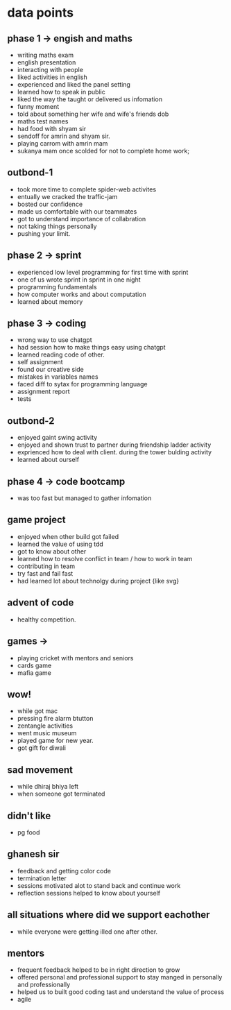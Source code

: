 # data points

## phase 1 -> engish and maths

- writing maths exam
- english presentation
- interacting with people
- liked activities in english
- experienced and liked the panel setting
- learned how to speak in public
- liked the way the taught or delivered us infomation
- funny moment
- told about something her wife and wife's friends dob
- maths test names
- had food with shyam sir
- sendoff for amrin and shyam sir.
- playing carrom with amrin mam
- sukanya mam once scolded for not to complete home work;

## outbond-1

- took more time to complete spider-web activites
- entually we cracked the traffic-jam
- bosted our confidence
- made us comfortable with our teammates
- got to understand importance of collabration
- not taking things personally
- pushing your limit.

## phase 2 -> sprint

- experienced low level programming for first time with sprint
- one of us wrote sprint in sprint in one night
- programming fundamentals
- how computer works and about computation
- learned about memory

## phase 3 -> coding

- wrong way to use chatgpt
- had session how to make things easy using chatgpt
- learned reading code of other.
- self assignment
- found our creative side
- mistakes in variables names
- faced diff to sytax for programming language
- assignment report
- tests

## outbond-2

- enjoyed gaint swing activity
- enjoyed and shown trust to partner during friendship ladder activity
- exprienced how to deal with client. during the tower bulding activity
- learned about ourself

## phase 4 -> code bootcamp

- was too fast but managed to gather infomation

## game project

- enjoyed when other build got failed
- learned the value of using tdd
- got to know about other
- learned how to resolve conflict in team / how to work in team
- contributing in team
- try fast and fail fast
- had learned lot about technolgy during project {like svg}

## advent of code

- healthy competition.

## games ->

- playing cricket with mentors and seniors
- cards game
- mafia game

## wow!

- while got mac
- pressing fire alarm btutton
- zentangle activities
- went music museum
- played game for new year.
- got gift for diwali

## sad movement

- while dhiraj bhiya left
- when someone got terminated

## didn't like

- pg food

## ghanesh sir

- feedback and getting color code
- termination letter
- sessions motivated alot to stand back and continue work
- reflection sessions helped to know about yourself

## all situations where did we support eachother

- while everyone were getting illed one after other.

## mentors

- frequent feedback helped to be in right direction to grow
- offered personal and professional support to stay manged in personally and
  professionally
- helped us to built good coding tast and understand the value of process
- agile

